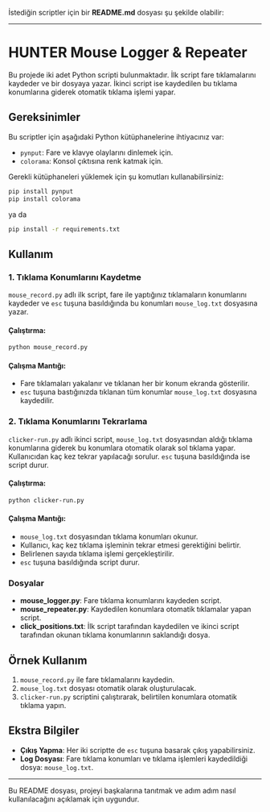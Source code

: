 İstediğin scriptler için bir **README.md** dosyası şu şekilde olabilir:

---

# HUNTER Mouse Logger & Repeater

Bu projede iki adet Python scripti bulunmaktadır. İlk script fare tıklamalarını kaydeder ve bir dosyaya yazar. İkinci script ise kaydedilen bu tıklama konumlarına giderek otomatik tıklama işlemi yapar.

## Gereksinimler

Bu scriptler için aşağıdaki Python kütüphanelerine ihtiyacınız var:

- `pynput`: Fare ve klavye olaylarını dinlemek için.
- `colorama`: Konsol çıktısına renk katmak için.

Gerekli kütüphaneleri yüklemek için şu komutları kullanabilirsiniz:

```bash
pip install pynput
pip install colorama
```
ya da
```bash
pip install -r requirements.txt
```

## Kullanım

### 1. **Tıklama Konumlarını Kaydetme**

`mouse_record.py` adlı ilk script, fare ile yaptığınız tıklamaların konumlarını kaydeder ve `esc` tuşuna basıldığında bu konumları `mouse_log.txt` dosyasına yazar.

#### Çalıştırma:

```bash
python mouse_record.py
```

#### Çalışma Mantığı:
- Fare tıklamaları yakalanır ve tıklanan her bir konum ekranda gösterilir.
- `esc` tuşuna bastığınızda tıklanan tüm konumlar `mouse_log.txt` dosyasına kaydedilir.

### 2. **Tıklama Konumlarını Tekrarlama**

`clicker-run.py` adlı ikinci script, `mouse_log.txt` dosyasından aldığı tıklama konumlarına giderek bu konumlara otomatik olarak sol tıklama yapar. Kullanıcıdan kaç kez tekrar yapılacağı sorulur. `esc` tuşuna basıldığında ise script durur.

#### Çalıştırma:

```bash
python clicker-run.py
```

#### Çalışma Mantığı:
- `mouse_log.txt` dosyasından tıklama konumları okunur.
- Kullanıcı, kaç kez tıklama işleminin tekrar etmesi gerektiğini belirtir.
- Belirlenen sayıda tıklama işlemi gerçekleştirilir.
- `esc` tuşuna basıldığında script durur.

### Dosyalar

- **mouse_logger.py**: Fare tıklama konumlarını kaydeden script.
- **mouse_repeater.py**: Kaydedilen konumlara otomatik tıklamalar yapan script.
- **click_positions.txt**: İlk script tarafından kaydedilen ve ikinci script tarafından okunan tıklama konumlarının saklandığı dosya.

## Örnek Kullanım

1. `mouse_record.py` ile fare tıklamalarını kaydedin.
2. `mouse_log.txt` dosyası otomatik olarak oluşturulacak.
3. `clicker-run.py` scriptini çalıştırarak, belirtilen konumlara otomatik tıklama yapın.

## Ekstra Bilgiler

- **Çıkış Yapma**: Her iki scriptte de `esc` tuşuna basarak çıkış yapabilirsiniz.
- **Log Dosyası**: Fare tıklama konumları ve tıklama işlemleri kaydedildiği dosya: `mouse_log.txt`.

---

Bu README dosyası, projeyi başkalarına tanıtmak ve adım adım nasıl kullanılacağını açıklamak için uygundur.
